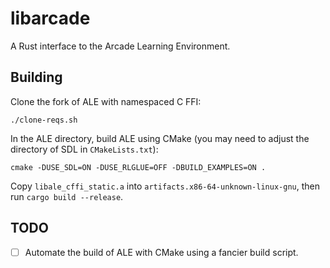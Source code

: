 # libarcade

A Rust interface to the Arcade Learning Environment.

## Building

Clone the fork of ALE with namespaced C FFI:

    ./clone-reqs.sh

In the ALE directory, build ALE using CMake (you may need to adjust the
directory of SDL in `CMakeLists.txt`):

    cmake -DUSE_SDL=ON -DUSE_RLGLUE=OFF -DBUILD_EXAMPLES=ON .

Copy `libale_cffi_static.a` into `artifacts.x86-64-unknown-linux-gnu`, then
run `cargo build --release`.

## TODO

* [ ] Automate the build of ALE with CMake using a fancier build script.
